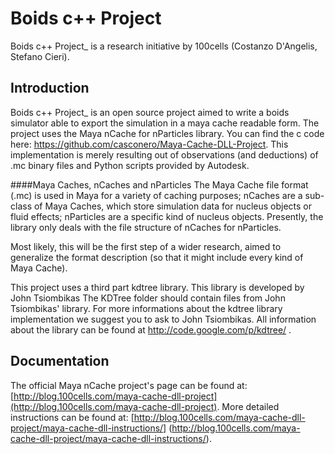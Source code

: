 Boids c++ Project
==============

Boids c++ Project_ is a research initiative by 100cells (Costanzo D'Angelis, Stefano Cieri).

Introduction
------------

Boids c++ Project_ is an open source project aimed to write a boids simulator able to export the simulation in a maya cache readable form.
The project uses the Maya nCache for nParticles library. You can find the c code here: https://github.com/casconero/Maya-Cache-DLL-Project.
This implementation is merely resulting out of observations (and deductions) of .mc binary files and Python scripts provided by Autodesk.

####Maya Caches, nCaches and nParticles
The Maya Cache file format (.mc) is used in Maya for a variety of caching purposes; nCaches are a sub-class of Maya Caches, which store simulation data for nucleus objects or fluid effects; nParticles 
are a specific kind of nucleus objects.
Presently, the library only deals with the file structure of nCaches for nParticles.

Most likely, this will be the first step of a wider research, aimed to generalize the format description (so that it might include every kind of Maya Cache).

This project uses a third part kdtree library. This library is developed by John Tsiombikas
The KDTree folder should contain files from John Tsiombikas' library.
For more informations about the kdtree library implementation we suggest you to ask to John Tsiombikas.
All information about the library can be found at http://code.google.com/p/kdtree/ .

Documentation
--------------
The official Maya nCache project's page can be found at: [http://blog.100cells.com/maya-cache-dll-project](http://blog.100cells.com/maya-cache-dll-project).
More detailed instructions can be found at: [http://blog.100cells.com/maya-cache-dll-project/maya-cache-dll-instructions/] (http://blog.100cells.com/maya-cache-dll-project/maya-cache-dll-instructions/).